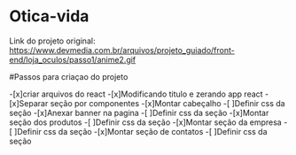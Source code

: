 # Otica-vida

Link do projeto original:
https://www.devmedia.com.br/arquivos/projeto_guiado/front-end/loja_oculos/passo1/anime2.gif

#Passos para criaçao do projeto

-[x]criar arquivos do react
-[x]Modificando titulo e zerando app react
-[x]Separar seção por componentes
-[x]Montar cabeçalho
    -[ ]Definir css da seção
-[x]Anexar banner na pagina
    -[ ]Definir css da seção
-[x]Montar seção dos produtos
     -[ ]Definir css da seção
-[x]Montar seção da empresa
    -[ ]Definir css da seção
-[x]Montar seção de contatos
    -[ ]Definir css da seção

